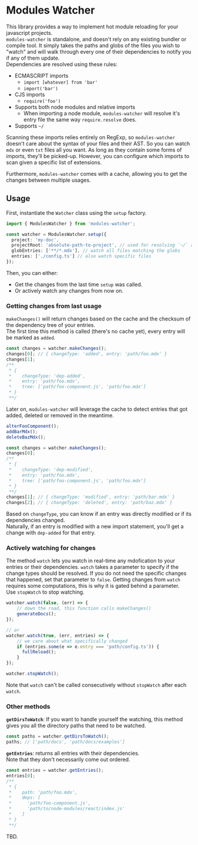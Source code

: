 # Modules Watcher

This library provides a way to implement hot module reloading for your javascript projects.  
`modules-watcher` is standalone, and doesn't rely on any existing bundler or compile tool. It simply takes the
paths and globs of the files you wish to "watch" and will walk through every one of their dependencies to notify you
if any of them update.  
Dependencies are resolved using these rules:  
* ECMASCRIPT imports  
  * `import [whatever] from 'bar'`
  * `import('bar')`
* CJS imports
  * `require('foo')`
* Supports both node modules and relative imports
  * When importing a node module, `modules-watcher` will resolve it's entry file the same way `require.resolve` does.
* Supports `~/`

Scanning these imports relies entirely on RegExp, so `modules-watcher` doesn't care about the syntax of your files and their AST. So you can watch `mdx` or even `txt` files all you want. As long as they contain some forms of imports, they'll be picked-up. However, you can configure which imports to scan given a specific list of extensions.

Furthermore, `modules-watcher` comes with a cache, allowing you to get the changes between multiple usages.

## Usage

First, instantiate the `Watcher` class using the `setup` factory.
```ts
import { ModulesWatcher } from 'modules-watcher';

const watcher = ModulesWatcher.setup({
  project: 'my-doc',
  projectRoot: 'absolute-path-to-project', // used for resolving `~/` and more
  globEntries: ['**/*.mdx'], // watch all files matching the globs
  entries: ['./config.ts'] // also watch specific files
});
```

Then, you can either:
* Get the changes from the last time `setup` was called.
* Or actively watch any changes from now on.

### Getting changes from last usage

`makeChanges()` will return changes based on the cache and the checksum of the dependency tree of your entries.  
The first time this method is called (there's no cache yet), every entry will be marked as `added`.

```ts
const changes = watcher.makeChanges();
changes[0]; // { changeType: 'added', entry: 'path/foo.mdx' }
changes[1];
/**
 * {
 *    changeType: 'dep-added',
 *    entry: 'path/foo.mdx',
 *    tree: ['path/foo-component.js', 'path/foo.mdx'] 
 * }
 **/
```

Later on, `modules-watcher` will leverage the cache to detect entries that got added, deleted or removed in the meantime.


```ts
alterFooComponent();
addBarMdx();
deleteBazMdx();

const changes = watcher.makeChanges();
changes[0];
/**
 * {
 *    changeType: 'dep-modified',
 *    entry: 'path/foo.mdx',
 *    tree: ['path/foo-component.js', 'path/foo.mdx'] 
 * }
 **/
changes[1]; // { changeType: 'modified', entry: 'path/bar.mdx' }
changes[2]; // { changeType: 'deleted', entry: 'path/baz.mdx' }
```
Based on `changeType`, you can know if an entry was directly modified or if its dependencies changed.  
Naturally, if an entry is modified with a new import statement, you'll get a change with `dep-added` for that entry.

### Actively watching for changes

The method `watch` lets you watch in real-time any mdofication to your entries or their dependencies. `watch` takes a parameter to specify if the change types should be resolved. If you do not need the specific changes that happened, set that parameter to `false`. Getting changes from `watch` requires some computations, this is why it is gated behind a parameter.  
Use `stopWatch` to stop watching.

```ts
watcher.watch(false, (err) => {
    // down the road, this function calls makeChanges()
    generateDocs();
});

// or
watcher.watch(true, (err, entries) => {
    // we care about what specifically changed
    if (entries.some(e => e.entry === 'path/config.ts')) {
      fullReload();
    }
});

watcher.stopWatch();
```
Note that `watch` can't be called consecutively without `stopWatch` after each `watch`.

### Other methods

**`getDirsToWatch`**: If you want to handle yourself the watching, this method gives you all the directory paths that need to be watched.
```ts
const paths = watcher.getDirsToWatch();
paths; // ['path/docs', 'path/docs/examples']
```

**`getEntries`**: returns all entries with their dependencies.  
Note that they don't necessarily come out ordered.
```ts
const entries = watcher.getEntries();
entries[0];
/**
 * {
 *    path: 'path/foo.mdx',
 *    deps: [
 *      'path/foo-component.js', 
 *      'path/to/node-modules/react/index.js'
 *    ] 
 * }
 **/
```

TBD.
